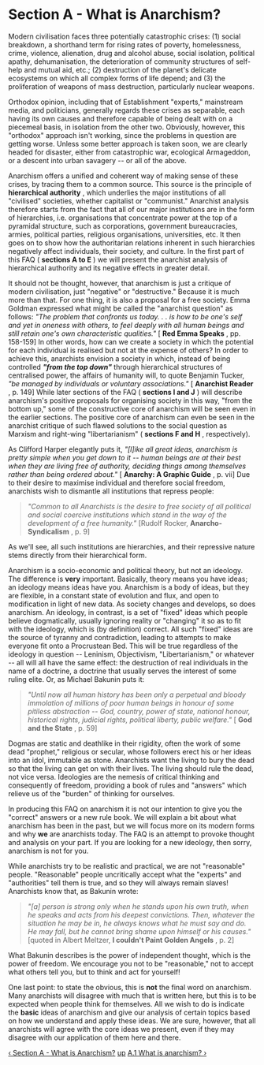 # Section A - What is Anarchism?

Modern civilisation faces three potentially catastrophic crises: (1) social
breakdown, a shorthand term for rising rates of poverty, homelessness, crime,
violence, alienation, drug and alcohol abuse, social isolation, political
apathy, dehumanisation, the deterioration of community structures of self-help
and mutual aid, etc.; (2) destruction of the planet's delicate ecosystems on
which all complex forms of life depend; and (3) the proliferation of weapons
of mass destruction, particularly nuclear weapons.

Orthodox opinion, including that of Establishment "experts," mainstream media,
and politicians, generally regards these crises as separable, each having its
own causes and therefore capable of being dealt with on a piecemeal basis, in
isolation from the other two. Obviously, however, this "orthodox" approach
isn't working, since the problems in question are getting worse. Unless some
better approach is taken soon, we are clearly headed for disaster, either from
catastrophic war, ecological Armageddon, or a descent into urban savagery --
or all of the above.

Anarchism offers a unified and coherent way of making sense of these crises,
by tracing them to a common source. This source is the principle of
**hierarchical authority** , which underlies the major institutions of all
"civilised" societies, whether capitalist or "communist." Anarchist analysis
therefore starts from the fact that all of our major institutions are in the
form of hierarchies, i.e. organisations that concentrate power at the top of a
pyramidal structure, such as corporations, government bureaucracies, armies,
political parties, religious organisations, universities, etc. It then goes on
to show how the authoritarian relations inherent in such hierarchies
negatively affect individuals, their society, and culture. In the first part
of this FAQ ( **sections A to E** ) we will present the anarchist analysis of
hierarchical authority and its negative effects in greater detail.

It should not be thought, however, that anarchism is just a critique of modern
civilisation, just "negative" or "destructive." Because it is much more than
that. For one thing, it is also a proposal for a free society. Emma Goldman
expressed what might be called the "anarchist question" as follows: _"The
problem that confronts us today. . . is how to be one's self and yet in
oneness with others, to feel deeply with all human beings and still retain
one's own characteristic qualities."_ [ **Red Emma Speaks** , pp. 158-159] In
other words, how can we create a society in which the potential for each
individual is realised but not at the expense of others? In order to achieve
this, anarchists envision a society in which, instead of being controlled
**_"from the top down"_** through hierarchical structures of centralised
power, the affairs of humanity will, to quote Benjamin Tucker, _"be managed by
individuals or voluntary associations."_ [ **Anarchist Reader** , p. 149]
While later sections of the FAQ ( **sections I and J** ) will describe
anarchism's positive proposals for organising society in this way, "from the
bottom up," some of the constructive core of anarchism will be seen even in
the earlier sections. The positive core of anarchism can even be seen in the
anarchist critique of such flawed solutions to the social question as Marxism
and right-wing "libertarianism" ( **sections F and H** , respectively).

As Clifford Harper elegantly puts it, _"[l]ike all great ideas, anarchism is
pretty simple when you get down to it -- human beings are at their best when
they are living free of authority, deciding things among themselves rather
than being ordered about."_ [ **Anarchy: A Graphic Guide** , p. vii] Due to
their desire to maximise individual and therefore social freedom, anarchists
wish to dismantle all institutions that repress people:

> _"Common to all Anarchists is the desire to free society of all political
> and social coercive institutions which stand in the way of the development
> of a free humanity."_ [Rudolf Rocker, **Anarcho-Syndicalism** , p. 9]

As we'll see, all such institutions are hierarchies, and their repressive
nature stems directly from their hierarchical form.

Anarchism is a socio-economic and political theory, but not an ideology. The
difference is **very** important. Basically, theory means you have ideas; an
ideology means ideas have you. Anarchism is a body of ideas, but they are
flexible, in a constant state of evolution and flux, and open to modification
in light of new data. As society changes and develops, so does anarchism. An
ideology, in contrast, is a set of "fixed" ideas which people believe
dogmatically, usually ignoring reality or "changing" it so as to fit with the
ideology, which is (by definition) correct. All such "fixed" ideas are the
source of tyranny and contradiction, leading to attempts to make everyone fit
onto a Procrustean Bed. This will be true regardless of the ideology in
question -- Leninism, Objectivism, "Libertarianism," or whatever -- all will
all have the same effect: the destruction of real individuals in the name of a
doctrine, a doctrine that usually serves the interest of some ruling elite.
Or, as Michael Bakunin puts it:

> _"Until now all human history has been only a perpetual and bloody
> immolation of millions of poor human beings in honour of some pitiless
> abstraction -- God, country, power of state, national honour, historical
> rights, judicial rights, political liberty, public welfare."_ [ **God and
> the State** , p. 59]

Dogmas are static and deathlike in their rigidity, often the work of some dead
"prophet," religious or secular, whose followers erect his or her ideas into
an idol, immutable as stone. Anarchists want the living to bury the dead so
that the living can get on with their lives. The living should rule the dead,
not vice versa. Ideologies are the nemesis of critical thinking and
consequently of freedom, providing a book of rules and "answers" which relieve
us of the "burden" of thinking for ourselves.

In producing this FAQ on anarchism it is not our intention to give you the
"correct" answers or a new rule book. We will explain a bit about what
anarchism has been in the past, but we will focus more on its modern forms and
why **we** are anarchists today. The FAQ is an attempt to provoke thought and
analysis on your part. If you are looking for a new ideology, then sorry,
anarchism is not for you.

While anarchists try to be realistic and practical, we are not "reasonable"
people. "Reasonable" people uncritically accept what the "experts" and
"authorities" tell them is true, and so they will always remain slaves!
Anarchists know that, as Bakunin wrote:

> _"[a] person is strong only when he stands upon his own truth, when he
> speaks and acts from his deepest convictions. Then, whatever the situation
> he may be in, he always knows what he must say and do. He may fall, but he
> cannot bring shame upon himself or his causes."_ [quoted in Albert Meltzer,
> **I couldn't Paint Golden Angels** , p. 2]

What Bakunin describes is the power of independent thought, which is the power
of freedom. We encourage you not to be "reasonable," not to accept what others
tell you, but to think and act for yourself!

One last point: to state the obvious, this is **not** the final word on
anarchism. Many anarchists will disagree with much that is written here, but
this is to be expected when people think for themselves. All we wish to do is
indicate the **basic** ideas of anarchism and give our analysis of certain
topics based on how we understand and apply these ideas. We are sure, however,
that all anarchists will agree with the core ideas we present, even if they
may disagree with our application of them here and there.

[‹ Section A - What is Anarchism?](secAcon.md "Go to previous page")
[up](secAcon.md "Go to parent page") [A.1 What is anarchism? ›](secA1.md
"Go to next page")

